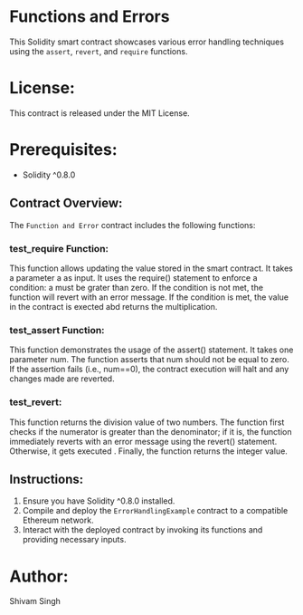 # Functions and Errors 

This Solidity smart contract showcases various error handling techniques using the `assert`, `revert`, and `require` functions.

# License:
This contract is released under the MIT License.

# Prerequisites:
- Solidity ^0.8.0

## Contract Overview:

The `Function and Error` contract includes the following functions:

### test_require Function:

This function allows updating the value stored in the smart contract.
It takes a parameter a as input.
It uses the require() statement to enforce a condition: a must be grater than zero.
If the condition is not met, the function will revert with an error message.
If the condition is met, the value in the contract is exected abd returns the multiplication.

### test_assert Function:

This function demonstrates the usage of the assert() statement.
It takes one parameter num.
The function asserts that num should not be equal to zero.
If the assertion fails (i.e., num==0), the contract execution will halt and any changes made are reverted.

### test_revert:

This function returns the division value of two numbers.
The function first checks if the numerator is greater than the denominator; if it is, the function immediately reverts with an error message using the revert() statement.
Otherwise, it gets executed .
Finally, the function returns the integer value.

## Instructions:

1. Ensure you have Solidity ^0.8.0 installed.
2. Compile and deploy the `ErrorHandlingExample` contract to a compatible Ethereum network.
3. Interact with the deployed contract by invoking its functions and providing necessary inputs.

# Author:
Shivam Singh
